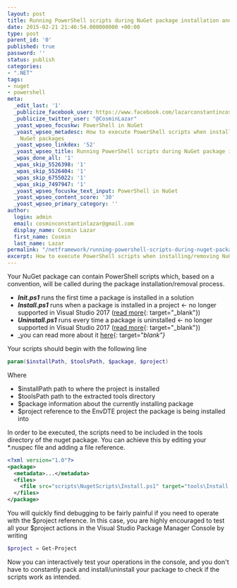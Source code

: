 ```yaml
---
layout: post
title: Running PowerShell scripts during NuGet package installation and removal
date: 2015-02-21 21:46:54.000000000 +00:00
type: post
parent_id: '0'
published: true
password: ''
status: publish
categories:
- ".NET"
tags:
- nuget
- powershell
meta:
  _edit_last: '1'
  _publicize_facebook_user: https://www.facebook.com/lazarconstantincosmin
  _publicize_twitter_user: "@CosminLazar"
  _yoast_wpseo_focuskw: PowerShell in NuGet
  _yoast_wpseo_metadesc: How to execute PowerShell scripts when installing/removing
    NuGet packages
  _yoast_wpseo_linkdex: '52'
  _yoast_wpseo_title: Running PowerShell scripts during NuGet package installation/removal
  _wpas_done_all: '1'
  _wpas_skip_5526398: '1'
  _wpas_skip_5526404: '1'
  _wpas_skip_6755022: '1'
  _wpas_skip_7497947: '1'
  _yoast_wpseo_focuskw_text_input: PowerShell in NuGet
  _yoast_wpseo_content_score: '30'
  _yoast_wpseo_primary_category: ''
author:
  login: admin
  email: cosminconstantinlazar@gmail.com
  display_name: Cosmin Lazar
  first_name: Cosmin
  last_name: Lazar
permalink: "/netframework/running-powershell-scripts-during-nuget-package-installation-and-removal.html"
excerpt: How to execute PowerShell scripts when installing/removing NuGet packages
---
```

Your NuGet package can contain PowerShell scripts which, based on a convention, will be called during the package installation/removal process.

- **_Init.ps1_** runs the first time a package is installed in a solution
- **_Install.ps1_** runs when a package is installed in a project <- no longer supported in Visual Studio 2017 ([read more](http://blog.nuget.org/20170316/NuGet-now-fully-integrated-into-MSBuild.html){: target="_blank"})
- **_Uninstall.ps1_** runs every time a package is uninstalled <- no longer supported in Visual Studio 2017 ([read more](http://blog.nuget.org/20170316/NuGet-now-fully-integrated-into-MSBuild.html){: target="_blank"})
- _you can read more about it [here](https://docs.nuget.org/create/creating-and-publishing-a-package){: target="_blank"}_

Your scripts should begin with the following line

```powershell
param($installPath, $toolsPath, $package, $project)
```

Where

- $installPath path to where the project is installed
- $toolsPath path to the extracted tools directory
- $package information about the currently installing package
- $project reference to the EnvDTE project the package is being installed into


In order to be executed, the scripts need to be included in the tools directory of the nuget package. You can achieve this by editing your *.nuspec file and adding a file reference.

```xml
<?xml version="1.0"?>
<package>
  <metadata>...</metadata>
  <files>
	<file src="scripts\NugetScripts\Install.ps1" target="tools\Install.ps1" />
  </files>
</package>
```

You will quickly find debugging to be fairly painful if you need to operate with the $project reference. In this case, you are highly encouraged to test all your $project actions in the Visual Studio Package Manager Console by writing

```powershell
$project = Get-Project
```
Now you can interactively test your operations in the console, and you don't have to constantly pack and install/uninstall your package to check if the scripts work as intended.